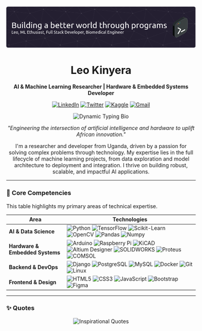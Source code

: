 ![Header](./github-header-image(3).png)

<div align="center">
  <h1>Leo Kinyera</h1>
  <p><strong>AI & Machine Learning Researcher | Hardware & Embedded Systems Developer</strong></p>
  <p>
    <a href="https://linkedin.com/in/leokinyera" target="_blank"><img src="https://img.shields.io/badge/LinkedIn-0A66C2?style=plastic&logo=linkedin&logoColor=white" alt="LinkedIn" height="28"></a>
    <a href="https://twitter.com/leokinyera" target="_blank"><img src="https://img.shields.io/badge/Twitter-1DA1F2?style=plastic&logo=twitter&logoColor=white" alt="Twitter" height="28"></a>
    <a href="https://kaggle.com/leomcbills" target="_blank"><img src="https://img.shields.io/badge/Kaggle-20BEFF?style=plastic&logo=kaggle&logoColor=white" alt="Kaggle" height="28"></a>
    <a href="mailto:leokinyera81@gmail.com"><img src="https://img.shields.io/badge/Gmail-D14836?style=plastic&logo=gmail&logoColor=white" alt="Gmail" height="28"></a>
  </p>
</div>

<!-- DYNAMIC TYPING BIO -->
<div align="center">
  <img src="https://readme-typing-svg.demolab.com?font=Fira+Code&size=24&pause=1000&color=36BCF7&center=true&vCenter=true&width=850&lines=AI+%26+ML+Researcher+from+Uganda+solving+real-world+problems.;Building+robust%2C+scalable%2C+and+impactful+AI+solutions.;Mastering+the+end-to-end+Machine+Learning+lifecycle.;Bridging+intelligent+software+with+physical+hardware." alt="Dynamic Typing Bio" />
  <p><em>"Engineering the intersection of artificial intelligence and hardware to uplift African innovation."</em></p>
</div>

<p align="center">
  I'm a researcher and developer from Uganda, driven by a passion for solving complex problems through technology. My expertise lies in the full lifecycle of machine learning projects, from data exploration and model architecture to deployment and integration. I thrive on building robust, scalable, and impactful AI applications.
</p>

---

### 🚀 Core Competencies

This table highlights my primary areas of technical expertise.

| Area                          | Technologies                                                                                                                                                                                                                                                                                                                                                                                                                          |
| ----------------------------- | ------------------------------------------------------------------------------------------------------------------------------------------------------------------------------------------------------------------------------------------------------------------------------------------------------------------------------------------------------------------------------------------------------------------------------------- |
| **AI & Data Science**         | <img src="https://img.shields.io/badge/Python-3776AB?style=flat&logo=python&logoColor=white" alt="Python"> <img src="https://img.shields.io/badge/TensorFlow-FF6F00?style=flat&logo=tensorflow&logoColor=white" alt="TensorFlow"> <img src="https://img.shields.io/badge/Scikit--Learn-F7931E?style=flat&logo=scikit-learn&logoColor=white" alt="Scikit-Learn"> <img src="https://img.shields.io/badge/OpenCV-5C3EE8?style=flat&logo=opencv&logoColor=white" alt="OpenCV"> <img src="https://img.shields.io/badge/Pandas-150458?style=flat&logo=pandas&logoColor=white" alt="Pandas"> <img src="https://img.shields.io/badge/Numpy-013243?style=flat&logo=numpy&logoColor=white" alt="Numpy"> |
| **Hardware & Embedded Systems** | <img src="https://img.shields.io/badge/Arduino-00979D?style=flat&logo=arduino&logoColor=white" alt="Arduino"> <img src="https://img.shields.io/badge/Raspberry%20Pi-A22846?style=flat&logo=raspberrypi&logoColor=white" alt="Raspberry Pi"> <img src="https://img.shields.io/badge/KiCAD-314165?style=flat&logo=kicad&logoColor=white" alt="KiCAD">  <img src="https://img.shields.io/badge/Altium%20Designer-FF6C00?style=flat&logo=altiumdesigner&logoColor=white" alt="Altium Designer"> <img src="https://img.shields.io/badge/SOLIDWORKS-E2231A?style=flat&logo=solidworks&logoColor=white" alt="SOLIDWORKS"> <img src="https://img.shields.io/badge/Proteus-0084C8?style=flat&logo=proteus&logoColor=white" alt="Proteus"> <img src="https://img.shields.io/badge/COMSOL-0055A2?style=flat&logo=comsol&logoColor=white" alt="COMSOL">                                                                                       |
| **Backend & DevOps**          | <img src="https://img.shields.io/badge/Django-092E20?style=flat&logo=django&logoColor=white" alt="Django"> <img src="https://img.shields.io/badge/PostgreSQL-4169E1?style=flat&logo=postgresql&logoColor=white" alt="PostgreSQL"> <img src="https://img.shields.io/badge/MySQL-4479A1?style=flat&logo=mysql&logoColor=white" alt="MySQL"> <img src="https://img.shields.io/badge/Docker-2496ED?style=flat&logo=docker&logoColor=white" alt="Docker"> <img src="https://img.shields.io/badge/Git-E44C30?style=flat&logo=git&logoColor=white" alt="Git"> <img src="https://img.shields.io/badge/Linux-FCC624?style=flat&logo=linux&logoColor=black" alt="Linux"> |
| **Frontend & Design**         | <img src="https://img.shields.io/badge/HTML5-E34F26?style=flat&logo=html5&logoColor=white" alt="HTML5"> <img src="https://img.shields.io/badge/CSS3-1572B6?style=flat&logo=css3&logoColor=white" alt="CSS3"> <img src="https://img.shields.io/badge/JavaScript-F7DF1E?style=flat&logo=javascript&logoColor=black" alt="JavaScript"> <img src="https://img.shields.io/badge/Bootstrap-7952B3?style=flat&logo=bootstrap&logoColor=white" alt="Bootstrap"> <img src="https://img.shields.io/badge/Figma-F24E1E?style=flat&logo=figma&logoColor=white" alt="Figma"> |

---

### ✨ Quotes

<div align="center">
  <img src="https://quotes-readme.vercel.app/api?type=horizontal&theme=nord" alt="Inspirational Quotes" />
</div>
